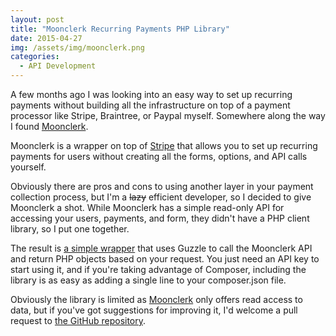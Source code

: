 ```yaml
---
layout: post
title: "Moonclerk Recurring Payments PHP Library"
date: 2015-04-27
img: /assets/img/moonclerk.png
categories: 
  - API Development
---
```

A few months ago I was looking into an easy way to set up recurring payments without building all the infrastructure on top of a payment processor like Stripe, Braintree, or Paypal myself. Somewhere along the way I found [Moonclerk](https://www.moonclerk.com/?via=karl).

Moonclerk is a wrapper on top of [Stripe](https://stripe.com/) that allows you to set up recurring payments for users without creating all the forms, options, and API calls yourself.

Obviously there are pros and cons to using another layer in your payment collection process, but I'm a ~~lazy~~ efficient developer, so I decided to give Moonclerk a shot. While Moonclerk has a simple read-only API for accessing your users, payments, and form, they didn't have a PHP client library, so I put one together.

The result is [a simple wrapper](https://github.com/jobapis/moonclerk-php) that uses Guzzle to call the Moonclerk API and return PHP objects based on your request. You just need an API key to start using it, and if you're taking advantage of Composer, including the library is as easy as adding a single line to your composer.json file. 

Obviously the library is limited as [Moonclerk](https://www.moonclerk.com/?via=karl) only offers read access to data, but if you've got suggestions for improving it, I'd welcome a pull request to [the GitHub repository](https://github.com/jobapis/moonclerk-php).
